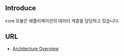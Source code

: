## Introduce
core 모듈은 애플리케이션의 데이터 계층을 담당하고 있습니다.

## URL
- [Architecture Overview](https://github.com/ss5924/machine-rs-api/blob/master/README.md)